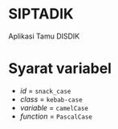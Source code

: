 # SIPTADIK

Aplikasi Tamu DISDIK

# Syarat variabel
- *id* = `snack_case`
- *class* = `kebab-case`
- *variable* = `camelCase`
- *function* = `PascalCase`
